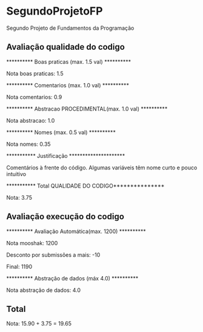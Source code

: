 # SegundoProjetoFP
Segundo Projeto de Fundamentos da Programação

## Avaliação qualidade do codigo

********** Boas praticas (max. 1.5 val) ********** 

Nota boas praticas: 1.5

********** Comentarios (max. 1.0 val) ********** 

Nota comentarios: 0.9

********** Abstracao PROCEDIMENTAL(max. 1.0 val) ********** 

Nota abstracao: 1.0

********** Nomes (max. 0.5 val) ********** 

Nota nomes: 0.35

*********** Justificação *********************

Comentários à frente do código.
Algumas variáveis têm nome curto e pouco intuitivo

*********** Total QUALIDADE DO CODIGO***************

Nota: 3.75

## Avaliação execução do codigo

********** Avaliação Automática(max. 1200) **********

Nota mooshak: 1200

Desconto por submissões a mais: -10

Final: 1190

********** Abstração de dados (máx 4.0) **********

Nota abstração de dados: 4.0

## Total

Nota: 15.90 + 3.75 = 19.65


